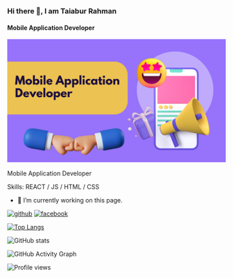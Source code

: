 ### Hi there 👋, I am Taiabur Rahman
#### Mobile Application Developer
![Mobile Application Developer](https://github.com/taiaburrahman/taiaburrahman/blob/main/Blue%20Modern%20%26%20Minimal%20Digital%20Marketing%20Agency%20Twitter%20Post.png)

Mobile Application Developer

Skills:  REACT / JS / HTML / CSS

- 🔭 I’m currently working on this page. 


[<img src='https://cdn.jsdelivr.net/npm/simple-icons@3.0.1/icons/github.svg' alt='github' height='40'>](https://github.com/taiyeburrahman)  [<img src='https://cdn.jsdelivr.net/npm/simple-icons@3.0.1/icons/facebook.svg' alt='facebook' height='40'>](https://www.facebook.com/taiyebur)  

[![Top Langs](https://github-readme-stats.vercel.app/api/top-langs/?username=taiyeburrahman)](https://github.com/anuraghazra/github-readme-stats)

![GitHub stats](https://github-readme-stats.vercel.app/api?username=taiyeburrahman&show_icons=true)  

![GitHub Activity Graph](https://activity-graph.herokuapp.com/graph?username=taiyeburrahman)  

![Profile views](https://gpvc.arturio.dev/taiyeburrahman)  

